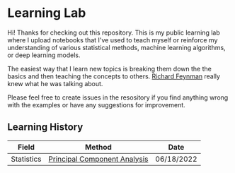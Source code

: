 # Learning Lab
Hi! Thanks for checking out this repository. This is my public learning lab where I upload notebooks that I've used to teach myself or reinforce my understanding of various statistical methods, machine learning algorithms, or deep learning models.

The easiest way that I learn new topics is breaking them down the the basics and then teaching the concepts to others. [Richard Feynman](https://www.colorado.edu/artssciences-advising/resource-library/life-skills/the-feynman-technique-in-academic-coaching) really knew what he was talking about.

Please feel free to create issues in the resository if you find anything wrong with the examples or have any suggestions for improvement.


## Learning History

| Field | Method | Date |
| ----- | ------ | ---- | 
| Statistics | [Principal Component Analysis](pca/pca.ipynb) | 06/18/2022 |
